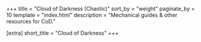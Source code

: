 +++
title = "Cloud of Darkness (Chaotic)"
sort_by = "weight"
paginate_by = 10
template = "index.html"
description = "Mechanical guides & other resources for CoD."

[extra]
short_title = "Cloud of Darkness"
+++

